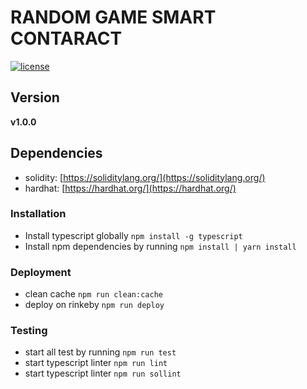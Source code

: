 # RANDOM GAME SMART CONTARACT

[![license](https://img.shields.io/github/license/mashape/apistatus.svg)]()

## Version

**v1.0.0**

## Dependencies

- solidity: [https://soliditylang.org/](https://soliditylang.org/)
- hardhat: [https://hardhat.org/](https://hardhat.org/)

### Installation

- Install typescript globally `npm install -g typescript`
- Install npm dependencies by running `npm install | yarn install`

### Deployment

- clean cache `npm run clean:cache`
- deploy on rinkeby `npm run deploy`

### Testing

- start all test by running `npm run test`
- start typescript linter `npm run lint`
- start typescript linter `npm run sollint`
